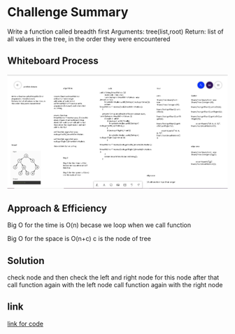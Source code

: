 # Challenge Summary
Write a function called breadth first
Arguments: tree(list,root)
Return: list of all values in the tree, in the order they were encountered
## Whiteboard Process
![](challenge-17.png) 

## Approach & Efficiency
Big O for the time is O(n)
becase we loop when we call function

Big O for the space is O(n+c)
c is the node of tree



## Solution
check node and then check the left and right node for this node  after that call function again with the left node 
call function again with the right node 

## link
[link for code](https://github.com/Maiada-Ibrahim/data-structures-and-algorithms-401/tree/main/challenges/challenge-15)